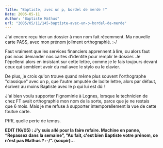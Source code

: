 ```yaml
---
Title: "Baptiste, avec un p, bordel de merde !"
Date: 2005-05-11
Author: "Baptiste Mathus"
url: "2005/05/11/145-baptiste-avec-un-p-bordel-de-merde"
---
```




J'ai encore reçu hier un dossier à mon nom fait récemment. Ma nouvelle
carte PASS, avec mon prénom joliment orthographié. :-/

Faut vraiment que les services financiers apprennent à lire, ou alors
faut pas nous demander nos cartes d'identité pour remplir le dossier. Je
l'épellerai alors en insistant sur cette lettre, comme je le fais
toujours devant ceux qui semblent avoir du mal avec le stylo ou le
clavier.

De plus, je crois qu'on trouve quand même plus souvent l'orthographe
"classique" avec un p, que l'autre amputée de ladite lettre, alors par
défaut, écrivez au moins Ba**p**tiste avec le p qui lui est dû !

J'ai bien voulu supporter l'ignominie à Lognes, lorsque le technicien de
chez FT avait orthographié mon nom de la sorte, parce que je ne restais
que 6 mois. Mais je me refuse à supporter intemporellement la vue de
cette foutue carte.

Pffff, quelle perte de temps.

**EDIT (16/05) : J'y suis allé pour la faire refaire. Machine en panne,
“Repassez dans la semaine”, “Au fait, c'est bien Baptiste votre prénom,
ce n'est pas Mathus ? :-/”. (soupir)...**

